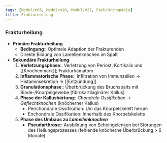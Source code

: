 ```yaml
---
tags: [Modul/m05, Modul/m10, Modul/m27, Fach/Orthopädie]
title: Frakturheilung
---
```

### Frakturheilung
- **Primäre Frakturheilung**
	- **Bedingung**:: Optimale Adaption der Frakturenden
	- Direkte Bildung von Lamellenknochen im Spalt
- **Sekundäre Frakturheilung**
	1. **Verletzungsphase**:: Verletzung von Periost, Kortikalis und [[Knochenmark]]; Frakturhämatom
	2. **Inflammatorische Phase**:: Infiltration von Immunzellen → Histaminsekretion → [[Entzündung]]
	3. **Granulationsphase**:: Überbrückung des Bruchspalts mit Binde-/Knorpelgewebe (fibrokartilaginärer Kallus)
	4. **Phase der Kallushärtung**:: *Chondrale Ossifikation* → *Geflechtknochen* (knöcherner Kallus)
		- Perichondrale Ossifikation: Um das Knorpelskelett herum
		- Enchondrale Ossifikation: Innerhalb des Knorpelskeletts
	5. **Phase des Umbaus zu *Lamellenknochen***
		- **Pseudarthrose**:: Ausbildung von Scheingelenken bei Störungen des Heilungsprozesses (fehlende knöcherne Überbrückung > 6 Monate)